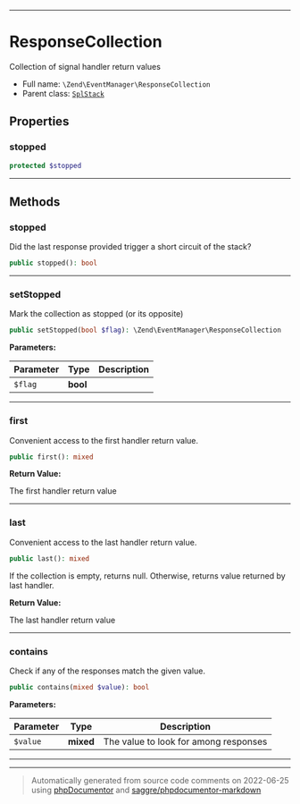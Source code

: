 ***

# ResponseCollection

Collection of signal handler return values



* Full name: `\Zend\EventManager\ResponseCollection`
* Parent class: [`SplStack`](../../SplStack.md)



## Properties


### stopped



```php
protected $stopped
```






***

## Methods


### stopped

Did the last response provided trigger a short circuit of the stack?

```php
public stopped(): bool
```











***

### setStopped

Mark the collection as stopped (or its opposite)

```php
public setStopped(bool $flag): \Zend\EventManager\ResponseCollection
```








**Parameters:**

| Parameter | Type | Description |
|-----------|------|-------------|
| `$flag` | **bool** |  |




***

### first

Convenient access to the first handler return value.

```php
public first(): mixed
```









**Return Value:**

The first handler return value



***

### last

Convenient access to the last handler return value.

```php
public last(): mixed
```

If the collection is empty, returns null. Otherwise, returns value
returned by last handler.







**Return Value:**

The last handler return value



***

### contains

Check if any of the responses match the given value.

```php
public contains(mixed $value): bool
```








**Parameters:**

| Parameter | Type | Description |
|-----------|------|-------------|
| `$value` | **mixed** | The value to look for among responses |




***


***
> Automatically generated from source code comments on 2022-06-25 using [phpDocumentor](http://www.phpdoc.org/) and [saggre/phpdocumentor-markdown](https://github.com/Saggre/phpDocumentor-markdown)
